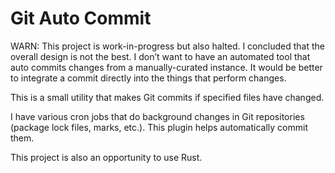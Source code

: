 # Git Auto Commit

WARN: This project is work-in-progress but also halted. I concluded that the
overall design is not the best. I don’t want to have an automated tool
that auto commits changes from a manually-curated instance. It would be better
to integrate a commit directly into the things that perform changes.

This is a small utility that makes Git commits if specified files have changed.

I have various cron jobs that do background changes in Git repositories
(package lock files, marks, etc.). This plugin helps automatically commit them.

This project is also an opportunity to use Rust.
